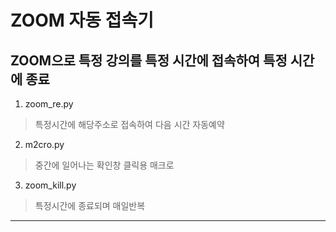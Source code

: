 ZOOM 자동 접속기
=====================

ZOOM으로 특정 강의를 특정 시간에 접속하여 특정 시간에 종료
----------------------------------------------------------
1. zoom_re.py
  > 특정시간에 해당주소로 접속하여 다음 시간 자동예약
2. m2cro.py
  > 중간에 일어나는 확인창 클릭용 매크로
3. zoom_kill.py
  > 특정시간에 종료되며 매일반복

* * *
